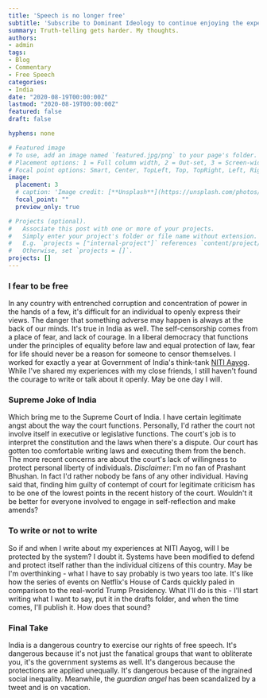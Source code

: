 ```yaml
---
title: 'Speech is no longer free'
subtitle: 'Subscribe to Dominant Ideology to continue enjoying the experience'
summary: Truth-telling gets harder. My thoughts.
authors:
- admin
tags:
- Blog
- Commentary
- Free Speech
categories:
- India
date: "2020-08-19T00:00:00Z"
lastmod: "2020-08-19T00:00:00Z"
featured: false
draft: false

hyphens: none

# Featured image
# To use, add an image named `featured.jpg/png` to your page's folder.
# Placement options: 1 = Full column width, 2 = Out-set, 3 = Screen-width
# Focal point options: Smart, Center, TopLeft, Top, TopRight, Left, Right, BottomLeft, Bottom, BottomRight
image:
  placement: 3
  # caption: 'Image credit: [**Unsplash**](https://unsplash.com/photos/CpkOjOcXdUY)'
  focal_point: ""
  preview_only: true

# Projects (optional).
#   Associate this post with one or more of your projects.
#   Simply enter your project's folder or file name without extension.
#   E.g. `projects = ["internal-project"]` references `content/project/deep-learning/index.md`.
#   Otherwise, set `projects = []`.
projects: []
---
```


### I fear to be free 

In any country with entrenched corruption and concentration of power in the hands of a few, it's difficult for an individual to openly express their views. The danger that something adverse may happen is always at the back of our minds. It's true in India as well. The self-censorship comes from a place of fear, and lack of courage. In a liberal democracy that functions under the principles of equality before law and equal protection of law, fear for life should never be a reason for someone to censor themselves. I worked for exactly a year at Government of India's think-tank [NITI Aayog](http://niti.gov.in/). While I've shared my experiences with my close friends, I still haven't found the courage to write or talk about it openly. May be one day I will. 

### Supreme Joke of India 

Which bring me to the Supreme Court of India. I have certain legitimate angst about the way the court functions. Personally, I'd rather the court not involve itself in executive or legislative functions. The court's job is to interpret the constitution and the laws when there's a dispute. Our court has gotten too comfortable writing laws and executing them from the bench. The more recent concerns are about the court's lack of willingness to protect personal liberty of individuals.  _Disclaimer_: I'm no fan of Prashant Bhushan. In fact I'd rather nobody be fans of any other individual. Having said that, finding him guilty of contempt of court for legitimate criticism has to be one of the lowest points in the recent history of the court. Wouldn't it be better for everyone involved to engage in self-reflection and make amends? 

### To write or not to write

So if and when I write about my experiences at NITI Aayog, will I be protected by the system? I doubt it. Systems have been modified to defend and protect itself rather than the individual citizens of this country. May be I'm overthinking - what I have to say probably is two years too late. It's like how the series of events on Netflix's House of Cards quickly paled in comparison to the real-world Trump Presidency. What I'll do is this - I'll start writing what I want to say, put it in the drafts folder, and when the time comes, I'll publish it. How does that sound? 

### Final Take

India is a dangerous country to exercise our rights of free speech. It's dangerous because it's not just the fanatical groups that want to obliterate you, it's the government systems as well. It's dangerous because the protections are applied unequally. It's dangerous because of the ingrained social inequality. Meanwhile, the _guardian angel_ has been scandalized by a tweet and is on vacation. 





